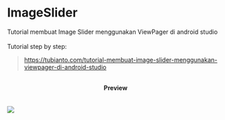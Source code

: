# ImageSlider
Tutorial membuat Image Slider menggunakan ViewPager di android studio
<br/>
<br/>
Tutorial step by step:
> <a href="https://tubianto.com/tutorial-membuat-image-slider-menggunakan-viewpager-di-android-studio/">https://tubianto.com/tutorial-membuat-image-slider-menggunakan-viewpager-di-android-studio</a>
<br/>
<center><b>Preview</b></center>
<br/>
<br/>
<img src="https://tubianto.com/wp-content/uploads/2021/07/Tutorial-membuat-Image-Slider-menggunakan-ViewPager-di-android-studio-733x414.jpg">


